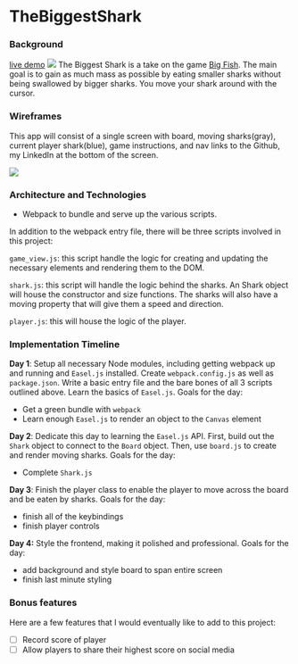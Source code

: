 # TheBiggestShark

### Background
[live demo](https://gabriel-lewis.github.io/TheBiggestShark/)
![](http://i.imgur.com/kRN7u7P.png)
The Biggest Shark is a take on the game [Big Fish](http://bigfish.ivank.net/index_smg.html).  The main goal is to gain as much mass as possible by eating smaller sharks without being swallowed by bigger sharks. You move your shark around with the cursor.

### Wireframes

This app will consist of a single screen with board, moving sharks(gray), current player shark(blue), game instructions, and nav links to the Github, my LinkedIn at the bottom of the screen.

![](http://i.imgur.com/kRN7u7P.png)

### Architecture and Technologies

- Webpack to bundle and serve up the various scripts.

In addition to the webpack entry file, there will be three scripts involved in this project:

`game_view.js`: this script handle the logic for creating and updating the necessary elements and rendering them to the DOM.

`shark.js`: this script will handle the logic behind the sharks. An Shark object will house the constructor and size functions. The sharks will also have a moving property that will give them a speed and direction.

`player.js`: this will house the logic of the player.

### Implementation Timeline

**Day 1**: Setup all necessary Node modules, including getting webpack up and running and `Easel.js` installed.  Create `webpack.config.js` as well as `package.json`.  Write a basic entry file and the bare bones of all 3 scripts outlined above.  Learn the basics of `Easel.js`.  Goals for the day:

- Get a green bundle with `webpack`
- Learn enough `Easel.js` to render an object to the `Canvas` element

**Day 2**: Dedicate this day to learning the `Easel.js` API.  First, build out the `Shark` object to connect to the `Board` object.  Then, use `board.js` to create and render moving sharks. Goals for the day:

- Complete `Shark.js`

**Day 3**: Finish the player class to enable the player to move across the board and be eaten by sharks. Goals for the day:

- finish all of the keybindings
- finish player controls


**Day 4:** Style the frontend, making it polished and professional.  Goals for the day:

- add background and style board to span entire screen
- finish last minute styling

### Bonus features

Here are a few features that I would eventually like to add to this project:

- [ ] Record score of player
- [ ] Allow players to share their highest score on social media
